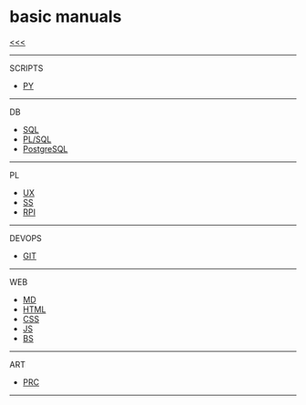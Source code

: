 
basic manuals
======

[<<<](https://github.com/ttltrk/PRG/blob/master/MAN.MD)

---

SCRIPTS

* [PY](https://github.com/ttltrk/PRG/blob/master/PY/DOC/OPYM/OPYM.MD)

---

DB

* [SQL](https://github.com/ttltrk/DB/blob/master/SQL/DOC/BSqlM/BSqlM.MD)
* [PL/SQL](https://github.com/ttltrk/DB/blob/master/PLSQL/DOC/BPSM/BPSM.MD)
* [PostgreSQL](https://github.com/ttltrk/DB/blob/master/POSTGRESQL/BPOSM/BPOSM.MD)

---

PL

* [UX](https://github.com/ttltrk/ELSE/blob/master/SHELL/BUM/BUM.MD)
* [SS]()
* [RPI]()

---

DEVOPS

* [GIT](https://github.com/ttltrk/ELSE/blob/master/GIT/DOC/BGM/BGM.MD)

---

WEB

* [MD](https://github.com/ttltrk/ELSE/blob/master/MD/BMDM.MD)
* [HTML](https://github.com/ttltrk/WEB/blob/master/BHM/BHM.MD)
* [CSS]()
* [JS]()
* [BS]()

---

ART

* [PRC](https://github.com/ttltrk/ELSE/blob/master/PRF/BPRCM/BPRCM.MD)

---
